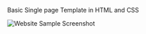 Basic Single page Template in HTML and CSS

![Website Sample Screenshot](https://github.com/Front-End-Tempates/Mountain-View)

